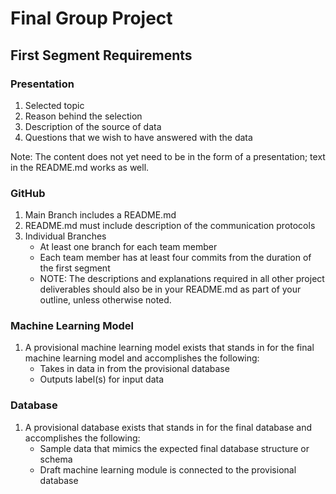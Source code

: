 # Final Group Project
## First Segment Requirements

### Presentation 
1. Selected topic
2. Reason behind the selection 
3. Description of the source of data
4. Questions that we wish to have answered with the data

Note: The content does not yet need to be in the form of a presentation; text in the README.md works as well. 

### GitHub 
1. Main Branch includes a README.md
2. README.md must include description of the communication protocols
3. Individual Branches 
      - At least one branch for each team member 
      - Each team member has at least four commits from the duration of the first segment
      - NOTE: The descriptions and explanations required in all other project deliverables should also be in your README.md as part of your outline, unless otherwise noted.

### Machine Learning Model 
1. A provisional machine learning model exists that stands in for the final machine learning model and accomplishes the following:
      - Takes in data in from the provisional database 
      - Outputs label(s) for input data

### Database
1. A provisional database exists that stands in for the final database and accomplishes the following:
      - Sample data that mimics the expected final database structure or schema 
      - Draft machine learning module is connected to the provisional database

